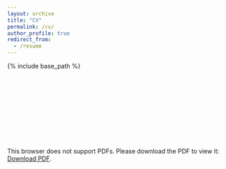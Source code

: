 ```yaml
---
layout: archive
title: "CV"
permalink: /cv/
author_profile: true
redirect_from:
  - /resume
---
```


{% include base_path %}

<object data="https://jaylenwang7.github.io/files/JaylenWang_CV.pdf" type="CV/pdf" width="700px" height="700px">
    <embed src="https://jaylenwang7.github.io/files/JaylenWang_CV.pdf">
        <p>This browser does not support PDFs. Please download the PDF to view it: <a href="https://jaylenwang7.github.io/files/JaylenWang_CV.pdf">Download PDF</a>.</p>
    </embed>
</object>
